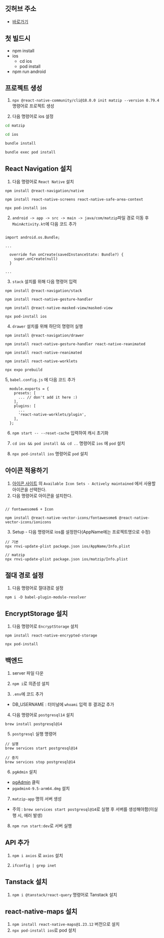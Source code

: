 ## 깃허브 주소

- [바로가기](https://github.com/InKyoJeong/Matzip/blob/class/3-6/matzip/src/components/InputField.tsx)

## 첫 빌드시

- npm install
- ios
  - cd ios
  - pod install
- npm run android

## 프로젝트 생성

1. `npx @react-native-community/cli@18.0.0 init matzip --version 0.79.4` 명령어로 프로젝트 생성

2. 다음 명령어로 ios 설정

```bash
cd matzip

cd ios

bundle install

bundle exec pod install
```

## React Navigation 설치

1. 다음 명령어로 `React Native` 설치

```
npm install @react-navigation/native

npm install react-native-screens react-native-safe-area-context

npx pod-install ios
```

2. `android -> app -> src -> main -> java/com/matzip`파일 경로 이동 후 `MainActivity.kt`에 다음 코드 추가

```

import android.os.Bundle;

...

  override fun onCreate(savedInstanceState: Bundle?) {
    super.onCreate(null)
  }

...

```

3. `stack` 설치를 위해 다음 명령어 입력

```
npm install @react-navigation/stack

npm install react-native-gesture-handler

npm install @react-native-masked-view/masked-view

npx pod-install ios
```

4. `drawer` 설치를 위해 하단의 명령어 실행

```
npm install @react-navigation/drawer

npm install react-native-gesture-handler react-native-reanimated

npm install react-native-reanimated

npm install react-native-worklets

npx expo prebuild
```

5, `babel.config.js` 에 다음 코드 추가

```
  module.exports = {
    presets: [
      ... // don't add it here :)
    ],
    plugins: [
      ...
      'react-native-worklets/plugin',
    ],
  };
```

6. `npm start -- --reset-cache` 입력하여 캐시 초기화

7. `cd ios && pod install && cd ..` 명령어로 `ios` 에 `pod` 설치

8. `npx pod-install ios` 명령어로 `pod` 설치

## 아이콘 적용하기

1. [아이콘 사이트](https://github.com/oblador/react-native-vector-icons?tab=readme-ov-file) 의 `Available Icon Sets - Actively maintained` 에서 사용할 아이콘을 선택한다.
2. 다음 명령어로 아이콘을 설치한다.

```

// fontawesome6 + Icon

npm install @react-native-vector-icons/fontawesome6 @react-native-vector-icons/ionicons
```

3. Setup - 다음 명령어로 ios를 설정한다(AppName에는 프로젝트명으로 수정)

```
// 기본
npx rnvi-update-plist package.json ios/AppName/Info.plist

// matzip
npx rnvi-update-plist package.json ios/matzip/Info.plist
```

## 절대 경로 설정

1. 다음 명령어로 절대경로 설정

```
npm i -D babel-plugin-module-resolver
```

## EncryptStorage 설치

1. 다음 명령어로 `EncryptStorage` 설치

```
npm install react-native-encrypted-storage

npx pod-install
```

## 백엔드

1. server 파일 다운

2. `npm i`로 의존성 설치
3. `.env`에 코드 추가

- DB_USERNAME : 터미널에 `whoami` 입력 후 결과값 추가

4. 다음 명령어로 `postgresql14` 설치

```
brew install postgresql@14
```

5. `postgresql` 실행 명령어

```
// 실행
brew services start postgresql@14

// 중지
brew services stop postgresql@14
```

6. `pgAdmin` 설치

- [pgAdmin](https://www.postgresql.org/ftp/pgadmin/pgadmin4/v9.5/macos/) 클릭
- `pgadmin4-9.5-arm64.dmg` 설치

7. `matzip-app` 명의 서버 생성

- 주의 : `brew services start postgresql@14`로 실행 후 서버를 생성해야함(미실행 시, 에러 발생)

8. `npm run start:dev`로 서버 실행

## API 추가

1. `npm i axios` 로 `axios` 설치

2. `ifconfig | grep inet`

## Tanstack 설치

1. `npm i @tanstack/react-query` 명령어로 Tanstack 설치

## react-native-maps 설치

1. `npm install react-native-maps@1.23.12` 버전으로 설치
2. `npx pod-install ios`로 pod 설치
